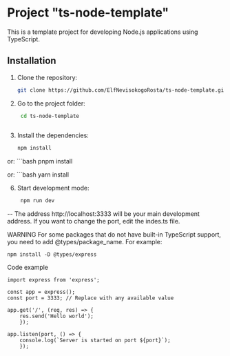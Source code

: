 # Project "ts-node-template"

This is a template project for developing Node.js applications using TypeScript.

## Installation

1. Clone the repository:

   ```bash
   git clone https://github.com/ElfNevisokogoRosta/ts-node-template.git
   ```

2. Go to the project folder:
   ```bash
    cd ts-node-template
 
4. Install the dependencies:
    ```bash
    npm install
or:
    ```bash
    pnpm install 
    
or:
    ```bash
    yarn install

6. Start development mode:
   ```bash
    npm run dev

 --
    The address http://localhost:3333 will be your main development address. If you want to change the port, edit the indes.ts file.

WARNING
    For some packages that do not have built-in TypeScript support, you need to add @types/package_name. For example:

    npm install -D @types/express

Code example
 
    import express from 'express';

    const app = express();
    const port = 3333; // Replace with any available value

    app.get('/', (req, res) => {
        res.send('Hello world');
        });

    app.listen(port, () => {
        console.log(`Server is started on port ${port}`);
        });
